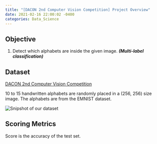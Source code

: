 ```yaml
---
title: "[DACON 2nd Computer Vision Competition] Project Overview"
date: 2021-02-16 22:00:02 -0400
categories: Data_Science
---
```

## Objective
1. Detect which alphabets are inside the given image. ***(Multi-label classification)***

## Dataset
[DACON 2nd Computer Vision Competition](https://dacon.io/competitions/official/235697/overview/)

10 to 15 handwritten alphabets are randomly placed in a (256, 256) size image. The alphabets are from the EMNIST dataset.

![Snipshot of our dataset](/assets/images/dacon-computer-vision_0.png)

## Scoring Metrics
Score is the accuracy of the test set.
